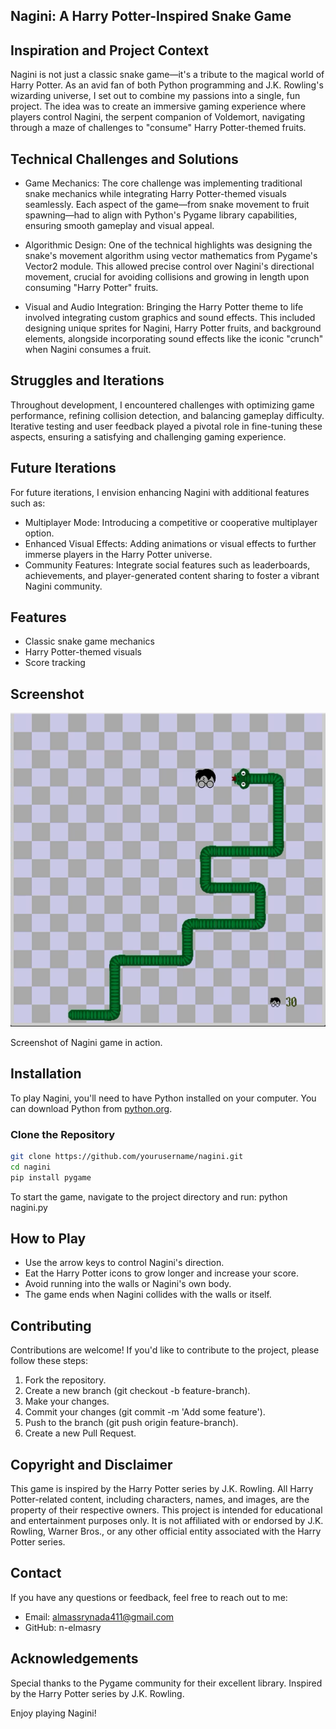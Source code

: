 ## Nagini: A Harry Potter-Inspired Snake Game

## Inspiration and Project Context

Nagini is not just a classic snake game—it's a tribute to the magical world of Harry Potter. As an avid fan of both Python programming and J.K. Rowling's wizarding universe, I set out to combine my passions into a single, fun project. The idea was to create an immersive gaming experience where players control Nagini, the serpent companion of Voldemort, navigating through a maze of challenges to "consume" Harry Potter-themed fruits.

## Technical Challenges and Solutions

- Game Mechanics: The core challenge was implementing traditional snake mechanics while integrating Harry Potter-themed visuals seamlessly. Each aspect of the game—from snake movement to fruit spawning—had to align with Python's Pygame library capabilities, ensuring smooth gameplay and visual appeal.

- Algorithmic Design: One of the technical highlights was designing the snake's movement algorithm using vector mathematics from Pygame's Vector2 module. This allowed precise control over Nagini's directional movement, crucial for avoiding collisions and growing in length upon consuming "Harry Potter" fruits.

- Visual and Audio Integration: Bringing the Harry Potter theme to life involved integrating custom graphics and sound effects. This included designing unique sprites for Nagini, Harry Potter fruits, and background elements, alongside incorporating sound effects like the iconic "crunch" when Nagini consumes a fruit.

## Struggles and Iterations

Throughout development, I encountered challenges with optimizing game performance, refining collision detection, and balancing gameplay difficulty. Iterative testing and user feedback played a pivotal role in fine-tuning these aspects, ensuring a satisfying and challenging gaming experience.

## Future Iterations

For future iterations, I envision enhancing Nagini with additional features such as:

- Multiplayer Mode: Introducing a competitive or cooperative multiplayer option.
- Enhanced Visual Effects: Adding animations or visual effects to further immerse players in the Harry Potter universe.
- Community Features: Integrate social features such as leaderboards, achievements, and player-generated content sharing to foster a vibrant Nagini community.

## Features

- Classic snake game mechanics
- Harry Potter-themed visuals
- Score tracking

## Screenshot

![Nagini Screenshot](Graphics/Nagini.png)

Screenshot of Nagini game in action.

## Installation

To play Nagini, you'll need to have Python installed on your computer. You can download Python from [python.org](https://www.python.org/).

### Clone the Repository

```bash
git clone https://github.com/yourusername/nagini.git
cd nagini
pip install pygame
```

To start the game, navigate to the project directory and run:
python nagini.py

## How to Play

- Use the arrow keys to control Nagini's direction.
- Eat the Harry Potter icons to grow longer and increase your score.
- Avoid running into the walls or Nagini's own body.
- The game ends when Nagini collides with the walls or itself.

## Contributing

Contributions are welcome! If you'd like to contribute to the project, please follow these steps:

1. Fork the repository.
2. Create a new branch (git checkout -b feature-branch).
3. Make your changes.
4. Commit your changes (git commit -m 'Add some feature').
5. Push to the branch (git push origin feature-branch).
6. Create a new Pull Request.

## Copyright and Disclaimer

This game is inspired by the Harry Potter series by J.K. Rowling. All Harry Potter-related content, including characters, names, and images, are the property of their respective owners. This project is intended for educational and entertainment purposes only. It is not affiliated with or endorsed by J.K. Rowling, Warner Bros., or any other official entity associated with the Harry Potter series.

## Contact

If you have any questions or feedback, feel free to reach out to me:

- Email: almassrynada411@gmail.com
- GitHub: n-elmasry

## Acknowledgements

Special thanks to the Pygame community for their excellent library.
Inspired by the Harry Potter series by J.K. Rowling.

Enjoy playing Nagini!
